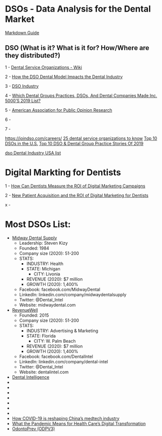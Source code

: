 # DSOs - Data Analysis for the Dental Market


[Markdown Guide](https://www.markdownguide.org/)


## DSO (What is it? What is it for? How/Where are they distributed?)
1 - [Dental Service Organizations - Wiki](https://en.wikipedia.org/wiki/Dental_Service_Organizations)

2 - [How the DSO Dental Model Impacts the Dental Industry](https://www.planetdds.com/blog/how-the-dso-dental-model-impacts-the-dental-industry)

3 - [DSO Industry](https://www.theadso.org/about-dsos/)

4 - [Which Dental Groups Practices, DSOs, And Dental Companies Made Inc. 5000’S 2019 List?](https://groupdentistrynow.com/dso-group-blog/which-dental-groups-practices-dsos-and-dental-companies-made-inc-5000s-2019-list/)

5 - [American Association for Public Opinion Research](https://www.aapor.org/)

6 - 

7 - []()


https://joindso.com/careers/
[25 dental service organizations to know](https://www.beckersdental.com/dso-dpms/34628-25-dental-service-organizations-to-know.html)
[Top 10 DSOs in the U.S.](https://www.planetdds.com/blog/top-10-dsos-in-the-u.s)
[Top 10 DSO & Dental Group Practice Stories Of 2019](https://groupdentistrynow.com/dso-group-blog/top-10-dso-dental-group-practice-stories-of-2019/)

[dso Dental Industry USA list](https://www.google.com/search?q=dso+Dental+Industry+USA+list&oq=dso+Dental+Industry+USA+list&aqs=chrome..69i57j33l2.6184j0j7&sourceid=chrome&ie=UTF-8)

# Digital Markting for Dentists
1 - [How Can Dentists Measure the ROI of Digital Marketing Campaigns](https://profitable-dentistry.com/roi-of-dental-marketing/)

2 - [New Patient Acquisition and the ROI of Digital Marketing for Dentists](https://blog.adeptmarketing.com/new-patient-acquisition-and-the-roi-of-digital-marketing-for-dentists/)

x - []()

# Most DSOs List:

- [Midway Dental Supply](https://www.inc.com/profile/midway-dental-supply)
    - Leadership: Steven Kizy
    - Founded: 1984
    - Company size (2020): 51-200
    - STATS:
      - INDUSTRY: Health
      - STATE: Michigan
        - CITY: Livonia
      - REVENUE (2020): $7 million
      - GROWTH (2020): 1,400%
    - Facebook: facebook.com/MidwayDental
    - LinkedIn: linkedin.com/company/midwaydentalsupply
    - Twitter: @Dental_Intel
    - Website: midwaydental.com
- [RevenueWell](https://www.inc.com/profile/revenuewell)
    - Founded: 2015
    - Company size (2020): 51-200
    - STATS:
      - INDUSTRY: Advertising & Marketing
      - STATE: Florida
        - CITY: W. Palm Beach
      - REVENUE (2020): $7 million
      - GROWTH (2020): 1,400%
    - Facebook: facebook.com/DentalIntel
    - LinkedIn: linkedin.com/company/dental-intel
    - Twitter: @Dental_Intel
    - Website: dentalintel.com
- [Dental Intelligence](https://www.inc.com/profile/dental-intelligence)
- []()
- []()
- []()
- []()
- []()
- []()
- []()
- [How COVID-19 is reshaping China’s medtech industry](https://www.mckinsey.com/featured-insights/china/how-covid-19-is-reshaping-chinas-medtech-industry)
- [What the Pandemic Means for Health Care’s Digital Transformation](https://hbr.org/2020/12/what-the-pandemic-means-for-health-cares-digital-transformation)
- [OdontoPrev (ODPV3)](https://comoinvestir.thecap.com.br/odontoprev-odpv3-pagara-r-83-1-milhoes-de-dividendos-em-outubro/)
